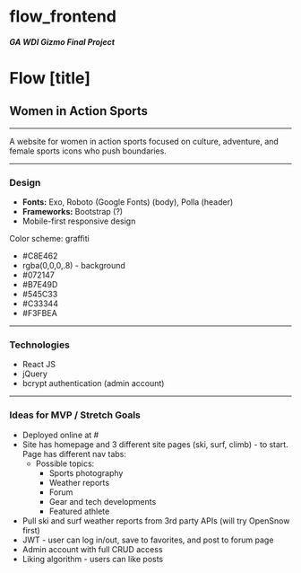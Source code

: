 # flow_frontend

##### GA WDI Gizmo Final Project

# Flow [title]
## Women in Action Sports

---

A website for women in action sports focused on culture, adventure, and female sports icons who push boundaries.

---

### Design

* **Fonts:** Exo, Roboto (Google Fonts) (body), Polla (header)
* **Frameworks:** Bootstrap (?)
* Mobile-first responsive design

Color scheme: graffiti

* #C8E462
* rgba(0,0,0,.8) - background
* #072147
* #B7E49D
* #545C33
* #C33344
* #F3FBEA

---

### Technologies

* React JS
* jQuery
* bcrypt authentication (admin account)

---

### Ideas for MVP / Stretch Goals

* Deployed online at #
* Site has homepage and 3 different site pages (ski, surf, climb) - to start. Page has different nav tabs:
  * Possible topics:
      * Sports photography
      * Weather reports
      * Forum
      * Gear and tech developments
      * Featured athlete
* Pull ski and surf weather reports from 3rd party APIs (will try OpenSnow first)
* JWT - user can log in/out, save to favorites, and post to forum page
* Admin account with full CRUD access
* Liking algorithm - users can like posts
